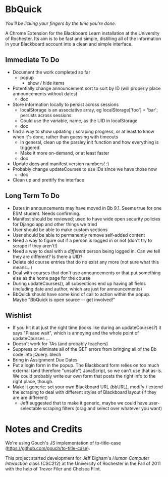 BbQuick
=======

*You'll be licking your fingers by the time you're done.*

A Chrome Extension for the Blackboard Learn installation
at the University of Rochester. Its aim is to be fast and simple, distilling
all of the information in your Blackboard account into a clean and simple
interface.


Immediate To Do
---------------

- Document the work completed so far
    - popup
        - show / hide items
- Potentially change announcement sort to sort by ID (will properly place announcements without dates)
    - doc
- Store information locally to persist across sessions
    - localStorage is an associative array, eg localStorage['foo'] = 'bar'; persists across sessions
    - Could use the variable, name, as the UID in localStorage
    - doc
- find a way to show updating / scraping progress, or at least to know when it's done, rather than guessing with timeouts
    - In general, clean up the parsley init function and how everything is triggered.
    - Make it more on-demand, or at least faster
    - doc
- Update docs and manifest version numbers! :)
- Probably change updateCourses to use IDs since we have those now
    - doc
- Clean up and prettify the interface


Long Term To Do
---------------

- Dates in announcements may have moved in Bb 9.1. Seems true for one ESM student. Needs confirming.
- Manifest should be reviewed; used to have wide open security policies for Django app and other things we tried
- User should be able to make custom sections
- User should be able to permanently remove self-added content
- Need a way to figure out if a person is logged in or not (don't try to scrape if they aren't!)
- Need a way to deal with a *different* person being logged in. Can we tell they are different? Is there a UID?
- Delete old course entries that do no exist any more (not sure what this means...)
- Deal with courses that don't use announcements or that put something else as the home page for the course
- During updateCourses(), all subsections end up having all fields (including date and author, which are just for announcements)
- BbQuick should have some kind of call to action within the popup. Maybe "<a>BbQuick is open source -- get involved!</a>"


Wishlist
--------

- If you hit it at just the right time (looks like during an updateCourses?) it says "Please wait", which is annoying and the whole point of updateCourses ...
- Doesn't work for TAs (and probably teachers)
- Suppress or eliminate all of the GET errors from bringing all of the Bb code into jQuery. blech
- Bring in Assignment Due Dates
- Put a login form in the popup. The Blackboard form relies on too much external (and therefore "unsafe") JavaScript, so we can't use that as-is. We could probably write our own form that posts the right info to the right place, though.
- Make it generic: set your own Blackboard URL (bbURL), modify / extend the scraping to deal with different styles of Blackboard layout (if they are are different)
    - Jeff suggested that to make it generic, maybe we could have user-selectable scraping filters (drag and select over whatever you want)


Notes and Credits
=================

We're using Gouch's JS implementation of to-title-case (https://github.com/gouch/to-title-case).

This project started development for Jeff Bigham's *Human Computer Interaction*
class (CSC212) at the University of Rochester in the Fall of 2011 with the help
of Trevor Filer and Chelsea Flint.